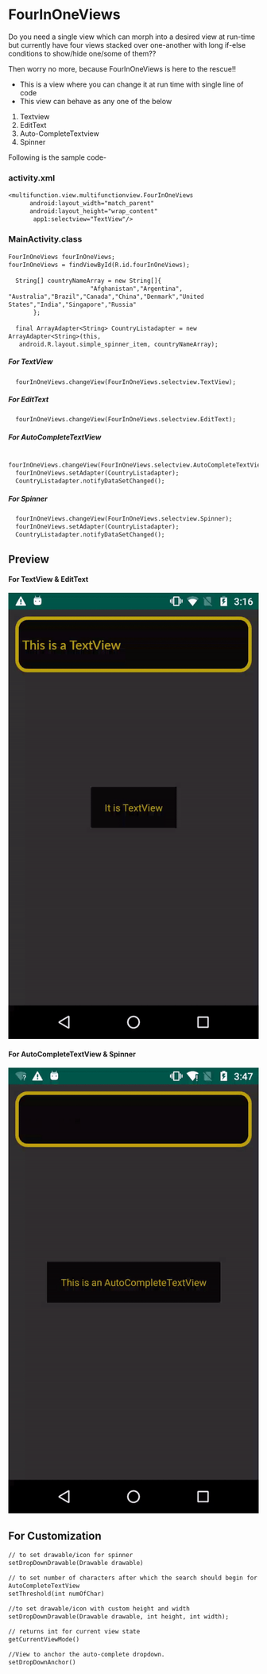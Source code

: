 # FourInOneViews
Do you need a single view which can morph into a desired view at run-time but currently have four views stacked over one-another  with long if-else conditions to show/hide one/some of them??  

Then worry no more, because FourInOneViews is here to the rescue!! 

- This is a view where you can change it at run time with single line of code 
- This view can behave as any one of the below 

1. Textview 
2. EditText 
3. Auto-CompleteTextview 
4. Spinner

Following is the sample code-
### activity.xml
```
<multifunction.view.multifunctionview.FourInOneViews
      android:layout_width="match_parent"
      android:layout_height="wrap_content"
       app1:selectview="TextView"/>
   ``` 
      
 ### MainActivity.class
 ```
 FourInOneViews fourInOneViews;
 fourInOneViews = findViewById(R.id.fourInOneViews);
 
   String[] countryNameArray = new String[]{
                        "Afghanistan","Argentina", "Australia","Brazil","Canada","China","Denmark","United States","India","Singapore","Russia"
        };
        
   final ArrayAdapter<String> CountryListadapter = new ArrayAdapter<String>(this,
    android.R.layout.simple_spinner_item, countryNameArray);
  ```
 ##### For TextView 
 ```
   fourInOneViews.changeView(FourInOneViews.selectview.TextView);
   ```
 ##### For EditText 
 ```
   fourInOneViews.changeView(FourInOneViews.selectview.EditText);
   ```
 ##### For AutoCompleteTextView 
 ```
   fourInOneViews.changeView(FourInOneViews.selectview.AutoCompleteTextView);
   fourInOneViews.setAdapter(CountryListadapter);
   CountryListadapter.notifyDataSetChanged();
   ```
 ##### For Spinner 
 ```
   fourInOneViews.changeView(FourInOneViews.selectview.Spinner);
   fourInOneViews.setAdapter(CountryListadapter);
   CountryListadapter.notifyDataSetChanged();
  ``` 
  ## Preview
   #### For TextView & EditText
  ![Alt Text](https://github.com/ParthPala/FourInOneViews/blob/master/app/src/main/res/Gifs/example1.gif)
  #### For AutoCompleteTextView & Spinner
  ![Alt Text](https://github.com/ParthPala/FourInOneViews/blob/master/app/src/main/res/Gifs/example2.gif)
  
  ## For Customization 
  ```
  // to set drawable/icon for spinner
 setDropDownDrawable(Drawable drawable)
   ```
   ```
   // to set number of characters after which the search should begin for AutoCompleteTextView
 setThreshold(int numOfChar)
   ```
   ```
   //to set drawable/icon with custom height and width
   setDropDownDrawable(Drawable drawable, int height, int width);
   ```
   ```
   // returns int for current view state
  getCurrentViewMode()
   ```
   ```
   //View to anchor the auto-complete dropdown.
  setDropDownAnchor()
   ```
  
